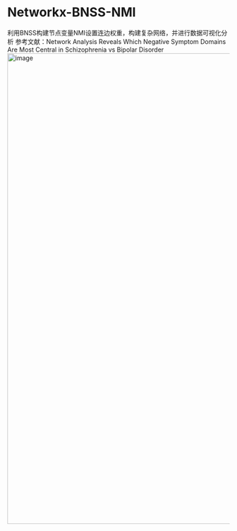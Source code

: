 # Networkx-BNSS-NMI
利用BNSS构建节点变量NMI设置连边权重，构建复杂网络，并进行数据可视化分析
参考文献：Network Analysis Reveals Which Negative Symptom Domains Are Most Central in Schizophrenia vs Bipolar Disorder
<img width="1065" alt="image" src="https://user-images.githubusercontent.com/117631859/200292916-0b57e84a-6276-47c7-8891-dc01e990fa58.png">
